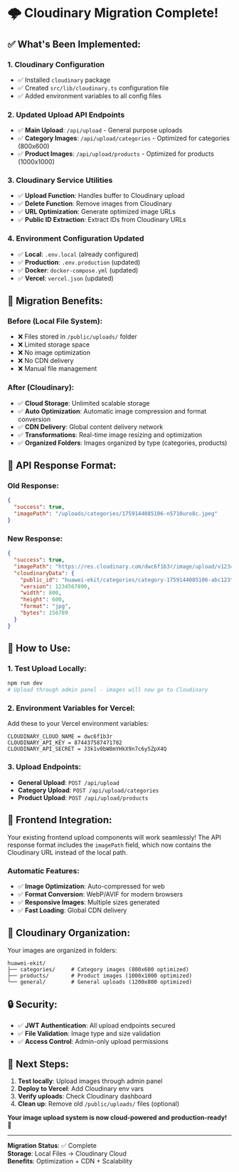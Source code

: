 # 🌩️ Cloudinary Migration Complete!

## ✅ **What's Been Implemented:**

### **1. Cloudinary Configuration**
- ✅ Installed `cloudinary` package
- ✅ Created `src/lib/cloudinary.ts` configuration file
- ✅ Added environment variables to all config files

### **2. Updated Upload API Endpoints**
- ✅ **Main Upload**: `/api/upload` - General purpose uploads
- ✅ **Category Images**: `/api/upload/categories` - Optimized for categories (800x600)
- ✅ **Product Images**: `/api/upload/products` - Optimized for products (1000x1000)

### **3. Cloudinary Service Utilities**
- ✅ **Upload Function**: Handles buffer to Cloudinary upload
- ✅ **Delete Function**: Remove images from Cloudinary
- ✅ **URL Optimization**: Generate optimized image URLs
- ✅ **Public ID Extraction**: Extract IDs from Cloudinary URLs

### **4. Environment Configuration Updated**
- ✅ **Local**: `.env.local` (already configured)
- ✅ **Production**: `.env.production` (updated)
- ✅ **Docker**: `docker-compose.yml` (updated)
- ✅ **Vercel**: `vercel.json` (updated)

## 🔄 **Migration Benefits:**

### **Before (Local File System):**
- ❌ Files stored in `/public/uploads/` folder
- ❌ Limited storage space
- ❌ No image optimization
- ❌ No CDN delivery
- ❌ Manual file management

### **After (Cloudinary):**
- ✅ **Cloud Storage**: Unlimited scalable storage
- ✅ **Auto Optimization**: Automatic image compression and format conversion
- ✅ **CDN Delivery**: Global content delivery network
- ✅ **Transformations**: Real-time image resizing and optimization
- ✅ **Organized Folders**: Images organized by type (categories, products)

## 🎯 **API Response Format:**

### **Old Response:**
```json
{
  "success": true,
  "imagePath": "/uploads/categories/1759144085106-n5710uro8c.jpeg"
}
```

### **New Response:**
```json
{
  "success": true,
  "imagePath": "https://res.cloudinary.com/dwc6f1b3r/image/upload/v1234567890/huawei-ekit/categories/category-1759144085106-abc123.jpg",
  "cloudinaryData": {
    "public_id": "huawei-ekit/categories/category-1759144085106-abc123",
    "version": 1234567890,
    "width": 800,
    "height": 600,
    "format": "jpg",
    "bytes": 156789
  }
}
```

## 🚀 **How to Use:**

### **1. Test Upload Locally:**
```bash
npm run dev
# Upload through admin panel - images will now go to Cloudinary
```

### **2. Environment Variables for Vercel:**
Add these to your Vercel environment variables:
```
CLOUDINARY_CLOUD_NAME = dwc6f1b3r
CLOUDINARY_API_KEY = 874437587471782
CLOUDINARY_API_SECRET = J3k1v0bW8mYHkX9n7c6y5ZpX4Q
```

### **3. Upload Endpoints:**
- **General Upload**: `POST /api/upload`
- **Category Upload**: `POST /api/upload/categories`
- **Product Upload**: `POST /api/upload/products`

## 🔧 **Frontend Integration:**

Your existing frontend upload components will work seamlessly! The API response format includes the `imagePath` field, which now contains the Cloudinary URL instead of the local path.

### **Automatic Features:**
- ✅ **Image Optimization**: Auto-compressed for web
- ✅ **Format Conversion**: WebP/AVIF for modern browsers
- ✅ **Responsive Images**: Multiple sizes generated
- ✅ **Fast Loading**: Global CDN delivery

## 📁 **Cloudinary Organization:**

Your images are organized in folders:
```
huawei-ekit/
├── categories/     # Category images (800x600 optimized)
├── products/       # Product images (1000x1000 optimized)
└── general/        # General uploads (1200x800 optimized)
```

## 🔒 **Security:**
- ✅ **JWT Authentication**: All upload endpoints secured
- ✅ **File Validation**: Image type and size validation
- ✅ **Access Control**: Admin-only upload permissions

## 🎉 **Next Steps:**

1. **Test locally**: Upload images through admin panel
2. **Deploy to Vercel**: Add Cloudinary env vars
3. **Verify uploads**: Check Cloudinary dashboard
4. **Clean up**: Remove old `/public/uploads/` files (optional)

**Your image upload system is now cloud-powered and production-ready!** 🌟

---
**Migration Status**: ✅ Complete  
**Storage**: Local Files → Cloudinary Cloud  
**Benefits**: Optimization + CDN + Scalability